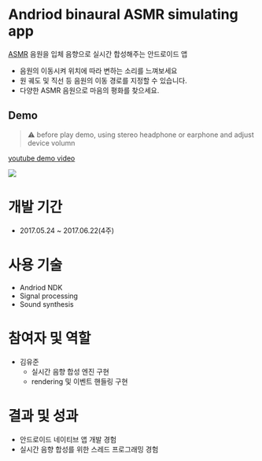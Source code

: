 # Andriod binaural ASMR simulating app

[ASMR](https://en.wikipedia.org/wiki/Autonomous_sensory_meridian_response) 음원을 입체 음향으로 실시간 합성해주는 안드로이드 앱

-   음원의 이동시켜 위치에 따라 변하는 소리를 느껴보세요
-   원 궤도 및 직선 등 음원의 이동 경로를 지정할 수 있습니다.
-   다양한 ASMR 음원으로 마음의 평화를 찾으세요.

## Demo

> :warning: before play demo, using stereo headphone or earphone and adjust device volumn

[youtube demo video](http://www.youtube.com/watch?v=bjVMhjAVgCo)

[![](http://img.youtube.com/vi/bjVMhjAVgCo/0.jpg)](http://www.youtube.com/watch?v=bjVMhjAVgCo)

# 개발 기간

-   2017.05.24 ~ 2017.06.22(4주)

# 사용 기술

-   Andriod NDK
-   Signal processing
-   Sound synthesis

# 참여자 및 역할

-   김유준
    -   실시간 음향 합성 엔진 구현
    -   rendering 및 이벤트 핸들링 구현

# 결과 및 성과

-   안드로이드 네이티브 앱 개발 경험
-   실시간 음향 합성를 위한 스레드 프로그래밍 경험
